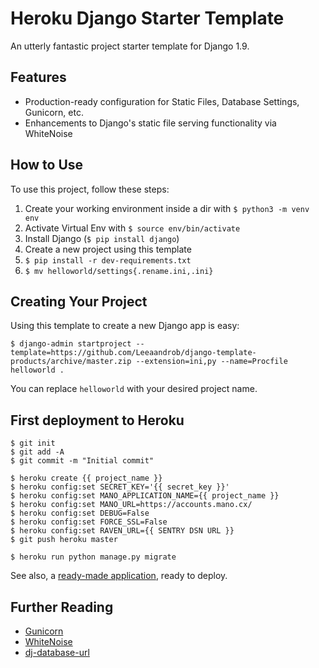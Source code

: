 # Heroku Django Starter Template

An utterly fantastic project starter template for Django 1.9.

## Features

- Production-ready configuration for Static Files, Database Settings, Gunicorn, etc.
- Enhancements to Django's static file serving functionality via WhiteNoise

## How to Use

To use this project, follow these steps:

1. Create your working environment inside a dir with `$ python3 -m venv env`
2. Activate Virtual Env with `$ source env/bin/activate`
3. Install Django (`$ pip install django`)
4. Create a new project using this template
5. `$ pip install -r dev-requirements.txt`
6. `$ mv helloworld/settings{.rename.ini,.ini}`

## Creating Your Project

Using this template to create a new Django app is easy:

    $ django-admin startproject --template=https://github.com/Leeaandrob/django-template-products/archive/master.zip --extension=ini,py --name=Procfile helloworld .

You can replace ``helloworld`` with your desired project name.

## First deployment to Heroku

    $ git init
    $ git add -A
    $ git commit -m "Initial commit"

    $ heroku create {{ project_name }}
    $ heroku config:set SECRET_KEY='{{ secret_key }}'
    $ heroku config:set MANO_APPLICATION_NAME={{ project_name }}
    $ heroku config:set MANO_URL=https://accounts.mano.cx/
    $ heroku config:set DEBUG=False
    $ heroku config:set FORCE_SSL=False
    $ heroku config:set RAVEN_URL={{ SENTRY DSN URL }}
    $ git push heroku master

    $ heroku run python manage.py migrate

See also, a [ready-made application](https://github.com/heroku/python-getting-started), ready to deploy.

## Further Reading

- [Gunicorn](https://warehouse.python.org/project/gunicorn/)
- [WhiteNoise](https://warehouse.python.org/project/whitenoise/)
- [dj-database-url](https://warehouse.python.org/project/dj-database-url/)
